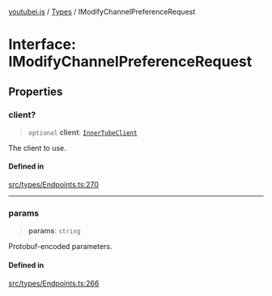 [youtubei.js](../../../README.md) / [Types](../README.md) / IModifyChannelPreferenceRequest

# Interface: IModifyChannelPreferenceRequest

## Properties

### client?

> `optional` **client**: [`InnerTubeClient`](../type-aliases/InnerTubeClient.md)

The client to use.

#### Defined in

[src/types/Endpoints.ts:270](https://github.com/LuanRT/YouTube.js/blob/305a398158a6cac82e6ef288fed4bf1661c89d52/src/types/Endpoints.ts#L270)

***

### params

> **params**: `string`

Protobuf-encoded parameters.

#### Defined in

[src/types/Endpoints.ts:266](https://github.com/LuanRT/YouTube.js/blob/305a398158a6cac82e6ef288fed4bf1661c89d52/src/types/Endpoints.ts#L266)
